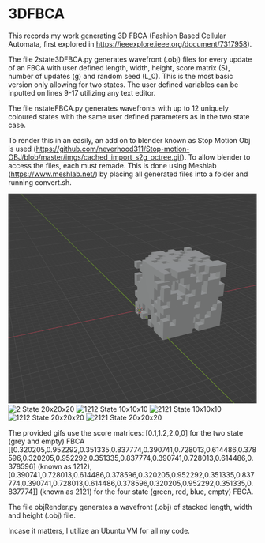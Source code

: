 # 3DFBCA
This records my work generating 3D FBCA (Fashion Based Cellular Automata, first explored in https://ieeexplore.ieee.org/document/7317958).

The file 2state3DFBCA.py generates wavefront (.obj) files for every update of an FBCA with user defined length, width, height, score matrix (S), number of updates (g) and random seed (L_0). This is the most basic version only allowing for two states. The user defined variables can be inputted on lines 9-17 utilizing any text editor.

The file nstateFBCA.py generates wavefronts with up to 12 uniquely coloured states with the same user defined parameters as in the two state case. 

To render this in an easily, an add on to blender known as Stop Motion Obj is used (https://github.com/neverhood311/Stop-motion-OBJ/blob/master/imgs/cached_import_s2g_octree.gif). To allow blender to access the files, each must remade. This is done using Meshlab (https://www.meshlab.net/) by placing all generated files into a folder and running convert.sh. 

![2 State 10x10x10](https://github.com/mkreitze/3DFBCA/blob/master/10x10x10%202state.gif)
![2 State 20x20x20](https://github.com/mkreitze/3DFBCA/blob/master/20x20x20%202state.gif)
![1212 State 10x10x10](https://github.com/mkreitze/3DFBCA/blob/master/10x10x10%201212gif.gif)
![2121 State 10x10x10](https://github.com/mkreitze/3DFBCA/blob/master/10x10x10%202121gif.gif)
![1212 State 20x20x20](https://github.com/mkreitze/3DFBCA/blob/master/20x20x20%201212gif.gif)
![2121 State 20x20x20](https://github.com/mkreitze/3DFBCA/blob/master/20x20x20%202121gif.gif)

The provided gifs use the score matrices: 
[0.1,1.2,2.0,0] for the two state (grey and empty) FBCA
[[0.320205,0.952292,0.351335,0.837774,0.390741,0.728013,0.614486,0.378596,0.320205,0.952292,0.351335,0.837774,0.390741,0.728013,0.614486,0.378596] (known as 1212),[0.390741,0.728013,0.614486,0.378596,0.320205,0.952292,0.351335,0.837774,0.390741,0.728013,0.614486,0.378596,0.320205,0.952292,0.351335,0.837774]] (known as 2121) for the four state (green, red, blue, empty) FBCA. 

The file objRender.py generates a wavefront (.obj) of stacked length, width and height (.obj) file.

Incase it matters, I utilize an Ubuntu VM for all my code.
